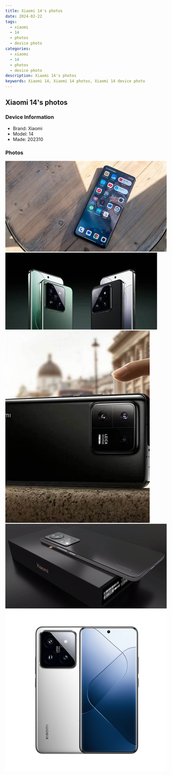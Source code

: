 ```yaml
---
title: Xiaomi 14's photos
date: 2024-02-22
tags: 
  - xiaomi
  - 14
  - photos
  - device photo
categories: 
  - xiaomi
  - 14
  - photos
  - device photo
description: Xiaomi 14's photos
keywords: Xiaomi 14, Xiaomi 14 photos, Xiaomi 14 device photo
---
```


## Xiaomi 14's photos

### Device Information

- Brand: Xiaomi
- Model: 14
- Made: 202310

### Photos

![/images/best-assets/devices/xiaomi/xiaomi-14/1.jpg](/images/best-assets/devices/xiaomi/xiaomi-14/1.jpg)
![/images/best-assets/devices/xiaomi/xiaomi-14/2.jpg](/images/best-assets/devices/xiaomi/xiaomi-14/2.jpg)
![/images/best-assets/devices/xiaomi/xiaomi-14/3.jpg](/images/best-assets/devices/xiaomi/xiaomi-14/3.jpg)
![/images/best-assets/devices/xiaomi/xiaomi-14/4.jpg](/images/best-assets/devices/xiaomi/xiaomi-14/4.jpg)
![/images/best-assets/devices/xiaomi/xiaomi-14/5.jpg](/images/best-assets/devices/xiaomi/xiaomi-14/5.jpg)
